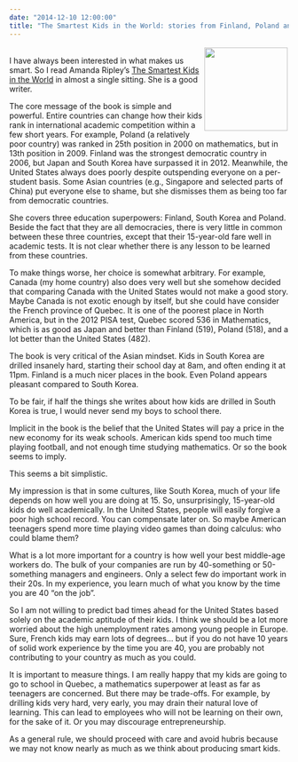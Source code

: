 ```yaml
---
date: "2014-12-10 12:00:00"
title: "The Smartest Kids in the World: stories from Finland, Poland and South Korea"
---
```




<a href="https://www.amazon.com/Smartest-Kids-World-They-That/dp/1451654421/"><img decoding="async" src="http://www.amandaripley.com/assets/images/uploads/books/book-photo-smartest.jpg" width="150" style="float:right;margin:2px" /></a><br/>
I have always been interested in what makes us smart. So I read Amanda Ripley&rsquo;s [The Smartest Kids in the World](https://www.amazon.com/Smartest-Kids-World-They-That/dp/1451654421/) in almost a single sitting. She is a good writer.

The core message of the book is simple and powerful. Entire countries can change how their kids rank in international academic competition within a few short years. For example, Poland (a relatively poor country) was ranked in 25th position in 2000 on mathematics, but in 13th position in 2009. Finland was the strongest democratic country in 2006, but Japan and South Korea have surpassed it in 2012. Meanwhile, the United States always does poorly despite outspending everyone on a per-student basis. Some Asian countries (e.g., Singapore and selected parts of China) put everyone else to shame, but she dismisses them as being too far from democratic countries.

She covers three education superpowers: Finland, South Korea and Poland. Beside the fact that they are all democracies, there is very little in common between these three countries, except that their 15-year-old fare well in academic tests. It is not clear whether there is any lesson to be learned from these countries.

To make things worse, her choice is somewhat arbitrary. For example, Canada (my home country) also does very well but she somehow decided that comparing Canada with the United States would not make a good story. Maybe Canada is not exotic enough by itself, but she could have consider the French province of Quebec. It is one of the poorest place in North America, but in the 2012 PISA test, Quebec scored 536 in Mathematics, which is as good as Japan and better than Finland (519), Poland (518), and a lot better than the United States (482).

The book is very critical of the Asian mindset. Kids in South Korea are drilled insanely hard, starting their school day at 8am, and often ending it at 11pm. Finland is a much nicer places in the book. Even Poland appears pleasant compared to South Korea.

To be fair, if half the things she writes about how kids are drilled in South Korea is true, I would never send my boys to school there.

Implicit in the book is the belief that the United States will pay a price in the new economy for its weak schools. American kids spend too much time playing football, and not enough time studying mathematics. Or so the book seems to imply.

This seems a bit simplistic.

My impression is that in some cultures, like South Korea, much of your life depends on how well you are doing at 15. So, unsurprisingly, 15-year-old kids do well academically. In the United States, people will easily forgive a poor high school record. You can compensate later on. So maybe American teenagers spend more time playing video games than doing calculus: who could blame them?

What is a lot more important for a country is how well your best middle-age workers do. The bulk of your companies are run by 40-something or 50-something managers and engineers. Only a select few do important work in their 20s. In my experience, you learn much of what you know by the time you are 40 &ldquo;on the job&rdquo;.

So I am not willing to predict bad times ahead for the United States based solely on the academic aptitude of their kids. I think we should be a lot more worried about the high unemployment rates among young people in Europe. Sure, French kids may earn lots of degrees&hellip; but if you do not have 10 years of solid work experience by the time you are 40, you are probably not contributing to your country as much as you could.

It is important to measure things. I am really happy that my kids are going to go to school in Quebec, a mathematics superpower at least as far as teenagers are concerned. But there may be trade-offs. For example, by drilling kids very hard, very early, you may drain their natural love of learning. This can lead to employees who will not be learning on their own, for the sake of it. Or you may discourage entrepreneurship.

As a general rule, we should proceed with care and avoid hubris because we may not know nearly as much as we think about producing smart kids.

